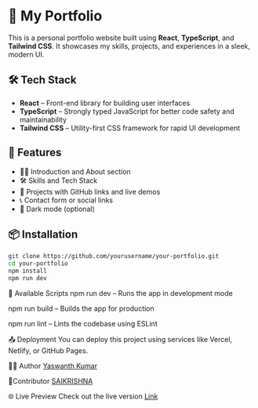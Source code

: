 # 🚀 My Portfolio

This is a personal portfolio website built using **React**, **TypeScript**, and **Tailwind CSS**. It showcases my skills, projects, and experiences in a sleek, modern UI.

## 🛠️ Tech Stack

- **React** – Front-end library for building user interfaces
- **TypeScript** – Strongly typed JavaScript for better code safety and maintainability
- **Tailwind CSS** – Utility-first CSS framework for rapid UI development

## 📸 Features

- 🧑‍💻 Introduction and About section  
- 🛠️ Skills and Tech Stack  
- 📁 Projects with GitHub links and live demos  
- 📞 Contact form or social links  
- 🌙 Dark mode (optional)

## 📦 Installation

```bash
git clone https://github.com/yourusername/your-portfolio.git
cd your-portfolio
npm install
npm run dev
```

🔧 Available Scripts
npm run dev – Runs the app in development mode

npm run build – Builds the app for production

npm run lint – Lints the codebase using ESLint



📤 Deployment
You can deploy this project using services like Vercel, Netlify, or GitHub Pages.

🙋‍♂️ Author
 [Yaswanth Kumar](https://github.com/ghostnumbz)

👤Contributor
 [SAIKRISHNA](https://github.com/SNSAIKRISHNA)

🌐 Live Preview
Check out the live version [Link](https://ghostnumbz.netlify.app/)
